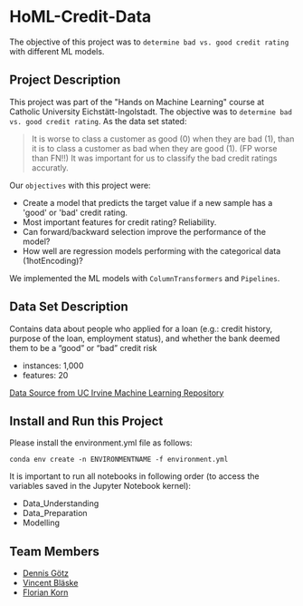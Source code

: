 # HoML-Credit-Data
The objective of this project was to ```determine bad vs. good credit rating``` with different ML models.

## Project Description
This project was part of the "Hands on Machine Learning" course at Catholic University Eichstätt-Ingolstadt. The objective was to ```determine bad vs. good credit rating```. As the data set stated:
> It is worse to class a customer as good (0) when they are bad (1), than it is to class a customer as bad when they are good (1). (FP worse than FN!!)
It was important for us to classify the bad credit ratings accuratly.
> 
Our ```objectives``` with this project were:
- Create a model that predicts the target value if a new sample has a 'good' or 'bad' credit rating.
- Most important features for credit rating? Reliability.
- Can forward/backward selection improve the performance of the model?
- How well are regression models performing with the categorical data (1hotEncoding)?

We implemented the ML models with ```ColumnTransformers``` and ```Pipelines```.

## Data Set Description
Contains data about people who applied for a loan (e.g.: credit history, purpose of the loan, employment status), and whether the bank deemed them to be a “good” or “bad” credit risk
- instances: 1,000
- features: 20

[Data Source from UC Irvine Machine Learning Repository](https://archive.ics.uci.edu/ml/datasets/statlog+(german+credit+data))

## Install and Run this Project
Please install the environment.yml file as follows:
```
conda env create -n ENVIRONMENTNAME -f environment.yml
```
It is important to run all notebooks in following order (to access the variables saved in the Jupyter Notebook kernel):
- Data_Understanding
- Data_Preparation
- Modelling

## Team Members
- [Dennis Götz](https://github.com/dennismgoetz)
- [Vincent Bläske](https://github.com/vini1166)
- [Florian Korn](https://github.com/flo1166)
